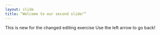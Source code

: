 ```yaml
---
layout: slide
title: “Welcome to our second slide!”
---
```

This is new for the changed editing exercise
Use the left arrow to go back!
